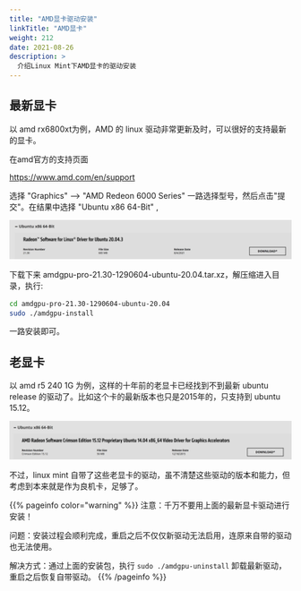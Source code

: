 ```yaml
---
title: "AMD显卡驱动安装"
linkTitle: "AMD显卡"
weight: 212
date: 2021-08-26
description: >
  介绍Linux Mint下AMD显卡的驱动安装
---
```


## 最新显卡

以 amd rx6800xt为例，AMD 的 linux 驱动非常更新及时，可以很好的支持最新的显卡。

在amd官方的支持页面

https://www.amd.com/en/support

选择 "Graphics" --> "AMD Redeon 6000 Series"  一路选择型号，然后点击"提交"。在结果中选择 "Ubuntu x86 64-Bit" ,

![](images/amd-driver-download.jpg)

下载下来 amdgpu-pro-21.30-1290604-ubuntu-20.04.tar.xz，解压缩进入目录，执行:

```bash
cd amdgpu-pro-21.30-1290604-ubuntu-20.04
sudo ./amdgpu-install
```

一路安装即可。

## 老显卡

以 amd r5 240 1G 为例，这样的十年前的老显卡已经找到不到最新 ubuntu release 的驱动了。比如这个卡的最新版本也只是2015年的，只支持到 ubuntu 15.12。

![](images/legacy-amd-driver-download.jpg)

不过，linux mint 自带了这些老显卡的驱动，虽不清楚这些驱动的版本和能力，但考虑到本来就是作为良机卡，足够了。

{{% pageinfo color="warning" %}}
注意：千万不要用上面的最新显卡驱动进行安装！

问题：安装过程会顺利完成，重启之后不仅仅新驱动无法启用，连原来自带的驱动也无法使用。

解决方式：通过上面的安装包，执行 `sudo ./amdgpu-uninstall` 卸载最新驱动，重启之后恢复自带驱动。
{{% /pageinfo %}}